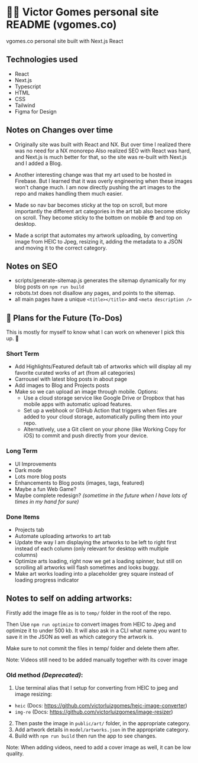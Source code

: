 # 👨‍💻 Victor Gomes personal site README (vgomes.co)

vgomes.co personal site built with Next.js React

## Technologies used

- React
- Next.js
- Typescript
- HTML
- CSS
- Tailwind
- Figma for Design

## Notes on Changes over time

- Originally site was built with React and NX.
  But over time I realized there was no need for a NX monorepo
  Also realized SEO with React was hard, and Next.js is much better for that,
  so the site was re-built with Next.js and I added a Blog.

- Another interesting change was that my art used to be hosted in Firebase.
  But I learned that it was overly engineering when these images won't change much.
  I am now directly pushing the art images to the repo and makes handling them much easier.

- Made so nav bar becomes sticky at the top on scroll, but more importantly the different art categories in the art tab also become sticky on scroll. They become sticky to the bottom on mobile 😎 and top on desktop.

- Made a script that automates my artwork uploading, by converting image from HEIC to Jpeg, resizing it, adding the metadata to a JSON and moving it to the correct category.

## Notes on SEO

- scripts/generate-sitemap.js generates the sitemap dynamically for my blog posts on `npm run build`
- robots.txt does not disallow any pages, and points to the sitemap.
- all main pages have a unique `<title></title>` and `<meta description />`

## 🚀 Plans for the Future (To-Dos)

This is mostly for myself to know what I can work on whenever I pick this up. 🤷

### Short Term

- Add Highlights/Featured default tab of artworks which will display all my favorite curated works of art (from all categories)
- Carrousel with latest blog posts in about page
- Add images to Blog and Projects posts
- Make so we can upload an image through mobile. Options:
  - Use a cloud storage service like Google Drive or Dropbox that has mobile apps with automatic upload features.
  - Set up a webhook or GitHub Action that triggers when files are added to your cloud storage, automatically pulling them into your repo.
  - Alternatively, use a Git client on your phone (like Working Copy for iOS) to commit and push directly from your device.

### Long Term

- UI Improvements
- Dark mode
- Lots more blog posts
- Enhancements to Blog posts (images, tags, featured)
- Maybe a fun Web Game?
- Maybe complete redesign? _(sometime in the future when I have lots of times in my hand for sure)_

### Done Items

- Projects tab
- Automate uploading artworks to art tab
- Update the way I am displaying the artworks to be left to right first instead of each column (only relevant for desktop with multiple columns)
- Optimize arts loading, right now we get a loading spinner, but still on scrolling all artworks will flash sometimes and looks buggy.
- Make art works loading into a placeholder grey square instead of loading progress indicator

## Notes to self on adding artworks:

Firstly add the image file as is to `temp/` folder in the root of the repo.

Then Use `npm run optimize` to convert images from HEIC to Jpeg and optimize it to under 500 kb.
It will also ask in a CLI what name you want to save it in the JSON as well as which category the artwork is.

Make sure to not commit the files in temp/ folder and delete them after.

Note: Videos still need to be added manually together with its cover image

### Old method _(Deprecated)_:

1. Use terminal alias that I setup for converting from HEIC to jpeg and image resizing:

- `heic` (Docs: https://github.com/victorluizgomes/heic-image-converter)
- `img-re` (Docs: https://github.com/victorluizgomes/image-resizer)

2. Then paste the image in `public/art/` folder, in the appropriate category.
3. Add artwork details in `model/artworks.json` in the appropriate category.
4. Build with `npm run build` then run the app to see changes.

Note: When adding videos, need to add a cover image as well, it can be low quality.
